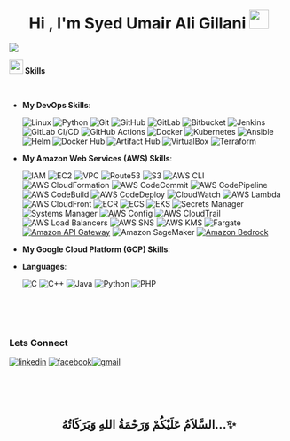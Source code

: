 
<h1 align="center"><b>Hi , I'm Syed Umair Ali Gillani </b><img src="https://media.giphy.com/media/hvRJCLFzcasrR4ia7z/giphy.gif" width="35"></h1>
<!--  -->


<img src="https://user-images.githubusercontent.com/73097560/115834477-dbab4500-a447-11eb-908a-139a6edaec5c.gif"><br>

<img src="https://media2.giphy.com/media/QssGEmpkyEOhBCb7e1/giphy.gif?cid=ecf05e47a0n3gi1bfqntqmob8g9aid1oyj2wr3ds3mg700bl&rid=giphy.gif" width ="25"><b> Skills</b>
<br>
<p align="center">
<br>

<!--
   
- **My Generative AI Skills**:



  ![Langchain](https://img.shields.io/badge/Langchain-FFCC00?style=for-the-badge&logo=python&logoColor=black)
  ![LlamaIndex](https://img.shields.io/badge/LlamaIndex-4A90E2?style=for-the-badge&logo=llama&logoColor=white)
  ![Pinecone](https://img.shields.io/badge/Pinecone-009688?style=for-the-badge&logo=vector&logoColor=white)
  ![ChromaDB](https://img.shields.io/badge/ChromaDB-FF5722?style=for-the-badge&logo=database&logoColor=white)
  ![FAISS](https://img.shields.io/badge/FAISS-673AB7?style=for-the-badge&logo=facebook&logoColor=white)
  ![Qdrant](https://img.shields.io/badge/Qdrant-607D8B?style=for-the-badge&logo=database&logoColor=white)
  ![Chainlit](https://img.shields.io/badge/Chainlit-3F51B5?style=for-the-badge&logo=python&logoColor=white)
  ![Ollama](https://img.shields.io/badge/Ollama-FF4500?style=for-the-badge&logo=llama&logoColor=white)
  ![GroqCloud](https://img.shields.io/badge/GroqCloud-FF1493?style=for-the-badge&logo=groq&logoColor=white)
  ![OpenRouter](https://img.shields.io/badge/OpenRouter-008080?style=for-the-badge&logo=router&logoColor=white)
  ![NVIDIA NIMs](https://img.shields.io/badge/NVIDIA%20NIMs-76B900?style=for-the-badge&logo=nvidia&logoColor=white)
  ![Streamlit](https://img.shields.io/badge/Streamlit-%23FF4B4B.svg?style=for-the-badge&logo=streamlit&logoColor=white)
  ![Google Colab](https://img.shields.io/badge/Google%20Colab-%23FFAB00.svg?style=for-the-badge&logo=google-colab&logoColor=white)
  ![Hugging Face](https://img.shields.io/badge/Hugging%20Face-%2300B8A9.svg?style=for-the-badge&logo=huggingface&logoColor=white)
  

  
- **My Agentic AI Skills**:

  ![AutoGen](https://img.shields.io/badge/AutoGen-FF6F00?style=for-the-badge&logo=ai&logoColor=white)
  ![Phidata](https://img.shields.io/badge/Phidata-1976D2?style=for-the-badge&logo=data&logoColor=white)
  ![Langflow](https://img.shields.io/badge/Langflow-9C27B0?style=for-the-badge&logo=flowchart&logoColor=white)
  ![SmolAgents](https://img.shields.io/badge/SmolAgents-FF4081?style=for-the-badge&logo=agent&logoColor=white)
  ![CrewAI](https://img.shields.io/badge/CrewAI-00ACC1?style=for-the-badge&logo=team&logoColor=white)


-->
- **My DevOps Skills**:

   
  ![Linux](https://img.shields.io/badge/Linux-FCC624?style=for-the-badge&logo=linux&logoColor=black)
  ![Python](https://img.shields.io/badge/Python-%233776AB.svg?style=for-the-badge&logo=python&logoColor=white)
  ![Git](https://img.shields.io/badge/git-%23F05033.svg?style=for-the-badge&logo=git&logoColor=white)
  ![GitHub](https://img.shields.io/badge/github-%23121011.svg?style=for-the-badge&logo=github&logoColor=white)
  ![GitLab](https://img.shields.io/badge/GitLab-%23FCA121.svg?style=for-the-badge&logo=gitlab&logoColor=white)
  ![Bitbucket](https://img.shields.io/badge/Bitbucket-%230052CC.svg?style=for-the-badge&logo=bitbucket&logoColor=white)
  ![Jenkins](https://img.shields.io/badge/Jenkins-%23D24939.svg?style=for-the-badge&logo=jenkins&logoColor=white)
  ![GitLab CI/CD](https://img.shields.io/badge/GitLab%20CI%2FCD-%23181717.svg?style=for-the-badge&logo=gitlab&logoColor=white)
  ![GitHub Actions](https://img.shields.io/badge/GitHub%20Actions-%232671E5.svg?style=for-the-badge&logo=github-actions&logoColor=white)
  ![Docker](https://img.shields.io/badge/Docker-%232496ED.svg?style=for-the-badge&logo=docker&logoColor=white)
  ![Kubernetes](https://img.shields.io/badge/Kubernetes-%23326CE5.svg?style=for-the-badge&logo=kubernetes&logoColor=white)
  ![Ansible](https://img.shields.io/badge/Ansible-%23EE0000.svg?style=for-the-badge&logo=ansible&logoColor=white)
  ![Helm](https://img.shields.io/badge/Helm-%230F1689.svg?style=for-the-badge&logo=helm&logoColor=white)
  ![Docker Hub](https://img.shields.io/badge/Docker%20Hub-%232496ED.svg?style=for-the-badge&logo=docker&logoColor=white)
  ![Artifact Hub](https://img.shields.io/badge/Artifact%20Hub-%23000000.svg?style=for-the-badge&logo=helm&logoColor=white)
  ![VirtualBox](https://img.shields.io/badge/VirtualBox-%23216282.svg?style=for-the-badge&logo=virtualbox&logoColor=white)
  ![Terraform](https://img.shields.io/badge/Terraform-%235835CC.svg?style=for-the-badge&logo=terraform&logoColor=white)

<!--
- **My MLOps Skills**:


  ![DVC](https://img.shields.io/badge/DVC-%230A0A0A.svg?style=for-the-badge&logo=dataversioncontrol&logoColor=white)
  ![MLflow](https://img.shields.io/badge/MLflow-%230080FF.svg?style=for-the-badge&logo=mlflow&logoColor=white)
  ![DagsHub](https://img.shields.io/badge/DagsHub-%23010A1D.svg?style=for-the-badge&logo=dagshub&logoColor=white)
  ![Apache Airflow](https://img.shields.io/badge/Apache%20Airflow-017CEE?style=for-the-badge&logo=apacheairflow&logoColor=white)
  ![Kubeflow](https://img.shields.io/badge/Kubeflow-1E88E5?style=for-the-badge&logo=kubeflow&logoColor=white)
-->




- **My Amazon Web Services (AWS) Skills**:

  ![IAM](https://img.shields.io/badge/IAM-2F4F4F?style=for-the-badge&logo=amazonaws&logoColor=white)
  ![EC2](https://img.shields.io/badge/EC2-FF9900?style=for-the-badge&logo=amazonaws&logoColor=white)
  ![VPC](https://img.shields.io/badge/VPC-4B0082?style=for-the-badge&logo=amazonaws&logoColor=white)
  ![Route53](https://img.shields.io/badge/Route_53-800080?style=for-the-badge&logo=amazonaws&logoColor=white)
  ![S3](https://img.shields.io/badge/S3-228B22?style=for-the-badge&logo=amazonaws&logoColor=white)
  ![AWS CLI](https://img.shields.io/badge/AWS_CLI-556B2F?style=for-the-badge&logo=amazonaws&logoColor=white)
  ![AWS CloudFormation](https://img.shields.io/badge/CloudFormation-DC143C?style=for-the-badge&logo=amazonaws&logoColor=white)
  ![AWS CodeCommit](https://img.shields.io/badge/CodeCommit-8B0000?style=for-the-badge&logo=amazonaws&logoColor=white)
  ![AWS CodePipeline](https://img.shields.io/badge/CodePipeline-4682B4?style=for-the-badge&logo=amazonaws&logoColor=white) 
  ![AWS CodeBuild](https://img.shields.io/badge/CodeBuild-FF4500?style=for-the-badge&logo=amazonaws&logoColor=white)
  ![AWS CodeDeploy](https://img.shields.io/badge/CodeDeploy-1E90FF?style=for-the-badge&logo=amazonaws&logoColor=white)
  ![CloudWatch](https://img.shields.io/badge/CloudWatch-DAA520?style=for-the-badge&logo=amazonaws&logoColor=white)
  ![AWS Lambda](https://img.shields.io/badge/Lambda-FF8C00?style=for-the-badge&logo=aws-lambda&logoColor=white)
  ![AWS CloudFront](https://img.shields.io/badge/CloudFront-8A2BE2?style=for-the-badge&logo=amazonaws&logoColor=white)
  ![ECR](https://img.shields.io/badge/ECR-FF6347?style=for-the-badge&logo=amazonaws&logoColor=white)
  ![ECS](https://img.shields.io/badge/ECS-ADFF2F?style=for-the-badge&logo=amazonaws&logoColor=white)
  ![EKS](https://img.shields.io/badge/EKS-20B2AA?style=for-the-badge&logo=amazonaws&logoColor=white)
  ![Secrets Manager](https://img.shields.io/badge/Secrets_Manager-9932CC?style=for-the-badge&logo=amazonaws&logoColor=white)
  ![Systems Manager](https://img.shields.io/badge/Systems_Manager-FF1493?style=for-the-badge&logo=amazonaws&logoColor=white)
  ![AWS Config](https://img.shields.io/badge/Config-00FA9A?style=for-the-badge&logo=amazonaws&logoColor=white)
  ![AWS CloudTrail](https://img.shields.io/badge/CloudTrail-FF4500?style=for-the-badge&logo=amazonaws&logoColor=white)
  ![AWS Load Balancers](https://img.shields.io/badge/Load_Balancers-4682B4?style=for-the-badge&logo=amazonaws&logoColor=white)
  ![AWS SNS](https://img.shields.io/badge/SNS-FF6347?style=for-the-badge&logo=amazonaws&logoColor=white)
  ![AWS KMS](https://img.shields.io/badge/KMS-32CD32?style=for-the-badge&logo=amazonaws&logoColor=white)
  ![Fargate](https://img.shields.io/badge/Fargate-DA70D6?style=for-the-badge&logo=amazonaws&logoColor=white)
  [![Amazon API Gateway](https://img.shields.io/badge/Amazon%20API%20Gateway-4B0082.svg?style=for-the-badge&logo=amazon-aws&logoColor=white)](https://aws.amazon.com/api-gateway/)
  ![Amazon SageMaker](https://img.shields.io/badge/Amazon%20SageMaker-FF8C00.svg?style=for-the-badge&logo=amazonsagemaker&logoColor=white)
  [![Amazon Bedrock](https://img.shields.io/badge/Amazon%20Bedrock-008B8B.svg?style=for-the-badge&logo=amazon-aws&logoColor=white)](https://aws.amazon.com/bedrock/)
  
  
- **My Google Cloud Platform (GCP) Skills**:

- **Languages**:
    
    ![C](https://img.shields.io/badge/C%20-%232370ED.svg?style=for-the-badge&logo=c&logoColor=white)
    ![C++](https://img.shields.io/badge/C++%20-%2300599C.svg?style=for-the-badge&logo=c%2B%2B&logoColor=white)
    ![Java](https://img.shields.io/badge/Java-%23ED8B00.svg?style=for-the-badge&logo=java&logoColor=white)
    ![Python](https://img.shields.io/badge/Python-%233776AB.svg?style=for-the-badge&logo=python&logoColor=white)
    ![PHP](https://img.shields.io/badge/PHP-%23777BB4.svg?style=for-the-badge&logo=php&logoColor=white)
 <!--   ![Dart](https://img.shields.io/badge/Dart-%230175C2.svg?style=for-the-badge&logo=dart&logoColor=white)
    ![Assembly](https://img.shields.io/badge/Assembly-%231F6FEB.svg?style=for-the-badge&logo=assembly&logoColor=white)

    
- **Web Development**:

   ![HTML5](https://img.shields.io/badge/HTML5%20-%23E34F26.svg?style=for-the-badge&logo=html5&logoColor=white)
   ![CSS3](https://img.shields.io/badge/CSS%20-%231572B6.svg?style=for-the-badge&logo=css3&logoColor=white)
   ![PHP](https://img.shields.io/badge/PHP-%23777BB4.svg?style=for-the-badge&logo=php&logoColor=white)
 
    
- **Hybrid App Development**:

   ![Flutter](https://img.shields.io/badge/Flutter-%2302569B.svg?style=for-the-badge&logo=flutter&logoColor=white)
   ![Node.js](https://img.shields.io/badge/Node.js-339933?style=for-the-badge&logo=nodedotjs&logoColor=white)
   ![Dart](https://img.shields.io/badge/Dart-%230175C2.svg?style=for-the-badge&logo=dart&logoColor=white)
   ![Firebase](https://img.shields.io/badge/Firebase-FFCA28?style=for-the-badge&logo=firebase&logoColor=white)
   ![SQL](https://img.shields.io/badge/SQL-4479A1?style=for-the-badge&logo=sql&logoColor=white)
   ![MySQL](https://img.shields.io/badge/MySQL-4479A1?style=for-the-badge&logo=mysql&logoColor=white)
   ![GetX](https://img.shields.io/badge/GetX-87C3B8?style=for-the-badge&logo=getx&logoColor=white)
   ![Laravel](https://img.shields.io/badge/Laravel-FF2D20?style=for-the-badge&logo=laravel&logoColor=white)

- **Native App Development**:


   ![Android](https://img.shields.io/badge/Android-%233DDC84.svg?style=for-the-badge&logo=android&logoColor=white)
   ![Java](https://img.shields.io/badge/Java-%23ED8B00.svg?style=for-the-badge&logo=java&logoColor=white)
   ![XML](https://img.shields.io/badge/XML-%23008080.svg?style=for-the-badge&logo=xml&logoColor=white)
   ![Firebase](https://img.shields.io/badge/Firebase-FFCA28?style=for-the-badge&logo=firebase&logoColor=white)

- **Tools**:



   [![Turbo C++](https://img.shields.io/badge/Turbo%20C%2B%2B-%2300599C.svg?style=for-the-badge&logo=c%2B%2B&logoColor=white)](https://www.turboexplorer.com/)  
   [![Dev C++](https://img.shields.io/badge/Dev%20C%2B%2B-%2300599C.svg?style=for-the-badge&logo=c%2B%2B&logoColor=white)](https://sourceforge.net/projects/orwelldevcpp/)
   [![VS Code](https://img.shields.io/badge/VS%20Code-%23007ACC.svg?style=for-the-badge&logo=visual-studio-code&logoColor=white)](https://code.visualstudio.com/)
   [![Android Studio](https://img.shields.io/badge/Android%20Studio-%233DDC84.svg?style=for-the-badge&logo=android-studio&logoColor=white)](https://developer.android.com/studio)\
   [![AnyDesk](https://img.shields.io/badge/AnyDesk-%23D70900.svg?style=for-the-badge&logo=anydesk&logoColor=white)](https://anydesk.com/)
   [![IntelliJ IDEA](https://img.shields.io/badge/IntelliJ%20IDEA-%23000000.svg?style=for-the-badge&logo=intellij-idea&logoColor=white)](https://www.jetbrains.com/idea/)
   [![MobaXterm](https://img.shields.io/badge/MobaXterm-%230072C6.svg?style=for-the-badge&logo=mobaxterm&logoColor=white)](https://mobaxterm.mobatek.net/)
   [![Postman](https://img.shields.io/badge/Postman-%23FF6C37.svg?style=for-the-badge&logo=postman&logoColor=white)](https://www.postman.com/)
   [![PyCharm](https://img.shields.io/badge/PyCharm-%23000000.svg?style=for-the-badge&logo=pycharm&logoColor=white)](https://www.jetbrains.com/pycharm/)
   [![Sublime Text](https://img.shields.io/badge/Sublime%20Text-%23FF9800.svg?style=for-the-badge&logo=sublime-text&logoColor=white)](https://www.sublimetext.com/)
   [![VMware](https://img.shields.io/badge/VMware-%23007CBA.svg?style=for-the-badge&logo=vmware&logoColor=white)](https://www.vmware.com/)
   [![XAMPP](https://img.shields.io/badge/XAMPP-%23FB7A24.svg?style=for-the-badge&logo=xampp&logoColor=white)](https://www.apachefriends.org/index.html)

-->
  <br>
  <br>
  <br>

  ### Lets Connect


  [![linkedin](https://img.shields.io/badge/linkedin-0A66C2?style=for-the-badge&logo=linkedin&logoColor=white)](https://www.linkedin.com/in/umairgl/)
  [![facebook](https://img.shields.io/badge/facebook-1877F2?style=for-the-badge&logo=facebook&logoColor=white)](https://www.facebook.com/umairgl)[![gmail](https://img.shields.io/badge/Gmail-D14836?style=for-the-badge&logo=gmail&logoColor=white)](https://mail.google.com/mail/?view=cm&fs=1&to=umair123@gmail.com)

<!--  [![youtube](https://img.shields.io/badge/youtube-FF0000?style=for-the-badge&logo=youtube&logoColor=white)](https://www.youtube.com/@kubePuls)
  [![twitter](https://img.shields.io/badge/twitter-1DA1F2?style=for-the-badge&logo=twitter&logoColor=white)](https://twitter.com/sheikh_hr_4)
  [![gitlab](https://img.shields.io/badge/gitlab-FC6D26?style=for-the-badge&logo=gitlab&logoColor=white)](https://gitlab.com/masterwithhamza)
  [![hashnode](https://img.shields.io/badge/hashnode-2962FF?style=for-the-badge&logo=hashnode&logoColor=white)](https://hashnode.com/@YourUsername)
  [![medium](https://img.shields.io/badge/medium-12100E?style=for-the-badge&logo=medium&logoColor=white)](https://masterwithhamza.medium.com/) 
  [![reddit](https://img.shields.io/badge/reddit-FF4500?style=for-the-badge&logo=reddit&logoColor=white)](https://www.reddit.com/r/MasterWithHamza/)
  [![Quora](https://img.shields.io/badge/Quora-%23B92B27.svg?style=for-the-badge&logo=quora&logoColor=white)](https://www.quora.com/profile/Hamza-Rehman-241)
  [![Bitbucket](https://img.shields.io/badge/Bitbucket-%230047B3.svg?style=for-the-badge&logo=bitbucket&logoColor=white)](https://bitbucket.org/hamxaflutterapps/workspace/repositories/)
  [![instagram](https://img.shields.io/badge/instagram-E4405F?style=for-the-badge&logo=instagram&logoColor=white)](https://www.instagram.com/masterwithhamza/)
-->





    
  
 <br>
</p>


<br>



<div align='center'>

## <b>السَّلاَمُ عَلَيْكُمْ وَرَحْمَةُ اللهِ وَبَرَكَاتُهُ...✨</b>

</div>
<br>
